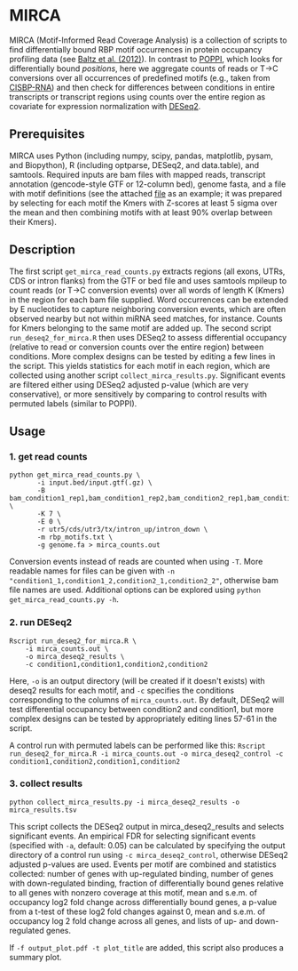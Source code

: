 # MIRCA

MIRCA (Motif-Informed Read Coverage Analysis) is a collection of scripts to find differentially bound RBP motif occurrences in protein occupancy profiling data (see [Baltz et al. (2012)](http://dx.doi.org/10.1016/j.molcel.2012.05.021)). In contrast to [POPPI](http://dx.doi.org/10.1186/gb-2014-15-1-r15), which looks for differentially bound *positions*, here we aggregate counts of reads or T->C conversions over all occurrences of predefined motifs (e.g., taken from [CISBP-RNA](http://cisbp-rna.ccbr.utoronto.ca)) and then check for differences between conditions in entire transcripts or transcript regions using counts over the entire region as covariate for expression normalization with [DESeq2](http://dx.doi.org/10.1186/s13059-014-0550-8).

## Prerequisites
MIRCA uses Python (including numpy, scipy, pandas, matplotlib, pysam, and Biopython), R (including optparse, DESeq2, and data.table), and samtools. Required inputs are bam files with mapped reads, transcript annotation (gencode-style GTF or 12-column bed), genome fasta, and a file with motif definitions (see the attached [file](Mouse_RNAcompete_kmers_condensed.txt) as an example; it was prepared by selecting for each motif the Kmers with Z-scores at least 5 sigma over the mean and then combining motifs with at least 90% overlap between their Kmers).

## Description
The first script ``get_mirca_read_counts.py`` extracts regions (all exons, UTRs, CDS or intron flanks) from the GTF or bed file and uses samtools mpileup to count reads (or T->C conversion events) over all words of length K (Kmers) in the region for each bam file supplied. Word occurrences can be extended by E nucleotides to capture neighboring conversion events, which are often observed nearby but not within miRNA seed matches, for instance. Counts for Kmers belonging to the same motif are added up. The second script ``run_deseq2_for_mirca.R`` then uses DESeq2 to assess differential occupancy (relative to read or conversion counts over the entire region) between conditions. More complex designs can be tested by editing a few lines in the script. This yields statistics for each motif in each region, which are collected using another script ``collect_mirca_results.py``. Significant events are filtered either using DESeq2 adjusted p-value (which are very conservative), or more sensitively by comparing to control results with permuted labels (similar to POPPI).

## Usage

### 1. get read counts
```
python get_mirca_read_counts.py \
       -i input.bed/input.gtf(.gz) \
       -B bam_condition1_rep1,bam_condition1_rep2,bam_condition2_rep1,bam_condition2_rep2 \
       -K 7 \
       -E 0 \
       -r utr5/cds/utr3/tx/intron_up/intron_down \
       -m rbp_motifs.txt \
       -g genome.fa > mirca_counts.out
```
Conversion events instead of reads are counted when using ``-T``. More readable names for files can be given with ``-n "condition1_1,condition1_2,condition2_1,condition2_2"``, otherwise bam file names are used. Additional options can be explored using ``python get_mirca_read_counts.py -h``.

### 2. run DESeq2
``` 
Rscript run_deseq2_for_mirca.R \
	-i mirca_counts.out \
	-o mirca_deseq2_results \
	-c condition1,condition1,condition2,condition2 
```
Here, ``-o`` is an output directory (will be created if it doesn't exists) with deseq2 results for each motif, and ``-c`` specifies the conditions corresponding to the columns of ``mirca_counts.out``. By default, DESeq2 will test differential occupancy between condition2 and condition1, but more complex designs can be tested by appropriately editing lines 57-61 in the script.

A control run with permuted labels can be performed like this:
`` Rscript run_deseq2_for_mirca.R -i mirca_counts.out -o mirca_deseq2_control -c condition1,condition2,condition1,condition2 ``


### 3. collect results
``` python collect_mirca_results.py -i mirca_deseq2_results -o mirca_results.tsv ```

This script collects the DESeq2 output in mirca_deseq2_results and selects significant events. An empirical FDR for selecting significant events (specified with ``-a``, default: 0.05) can be calculated by specifying the output directory of a control run using ``-c mirca_deseq2_control``, otherwise DESeq2 adjusted p-values are used. Events per motif are combined and statistics collected: number of genes with up-regulated binding, number of genes with down-regulated binding, fraction of differentially bound genes relative to all genes with nonzero coverage at this motif, mean and s.e.m. of occupancy log2 fold change across differentially bound genes, a p-value from a t-test of these log2 fold changes against 0, mean and s.e.m. of occupancy log 2 fold change across all genes, and lists of up- and down-regulated genes. 

If ``-f output_plot.pdf -t plot_title`` are added, this script also produces a summary plot.
